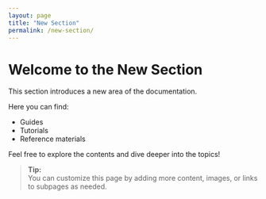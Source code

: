 ```yaml
---
layout: page
title: "New Section"
permalink: /new-section/
---
```


# Welcome to the New Section

This section introduces a new area of the documentation.

Here you can find:
- Guides
- Tutorials
- Reference materials

Feel free to explore the contents and dive deeper into the topics!

> **Tip:**  
> You can customize this page by adding more content, images, or links to subpages as needed.
